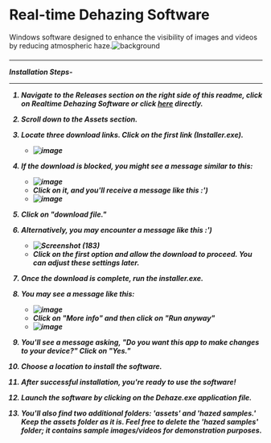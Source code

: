 # Real-time Dehazing Software
Windows software designed to enhance the visibility of images and videos by reducing atmospheric haze.![background](https://github.com/chhaviGupta986/Dehazing-Software/assets/94625954/e5c90aaf-4a9c-4fc4-95bc-54f84f554e43)<h5>
_________________________________________________________________________________________________________________________
**Installation Steps-** 
_________________________________________________________________________________________________________________________
   1) Navigate to the Releases section on the right side of this readme, click on Realtime Dehazing Software or click [here](https://github.com/chhaviGupta986/Dehazing-Software/releases/tag/v1.0.0) directly.
   2) Scroll down to the Assets section.
   3) Locate three download links. Click on the first link (Installer.exe).
      - ![image](https://github.com/chhaviGupta986/Dehazing-Software/assets/94625954/e4584732-8619-4861-8b0c-e5e62068ae73)

   5) If the download is blocked, you might see a message similar to this:
      - <a>![image](https://github.com/chhaviGupta986/Dehazing-Software/assets/94625954/2bd975cd-17b4-4b49-bd56-c40ac9392ae6) </a>
      - Click on it, and you'll receive a message like this :')
      - <a>![image](https://github.com/chhaviGupta986/Dehazing-Software/assets/94625954/d96a558a-efaa-4db4-8a38-615a2286c7a5)</a>
   6) Click on "download file."
   7) Alternatively, you may encounter a message like this :')
      - <a>![Screenshot (183)](https://github.com/chhaviGupta986/Dehazing-Software/assets/94625954/460424bb-5694-493b-8cb8-20ed1b74aca0)</a>
      - Click on the first option and allow the download to proceed. You can adjust these settings later.
   8) Once the download is complete, run the installer.exe.
   9) You may see a message like this:
      - <a>![image](https://github.com/chhaviGupta986/Dehazing-Software/assets/94625954/43927637-bae9-45f4-b100-1debfca6e8aa)</a>
      - Click on "More info" and then click on "Run anyway"
      - <a>![image](https://github.com/chhaviGupta986/Dehazing-Software/assets/94625954/0b2d242e-6342-4e89-82ec-3f7d005cb327)</a>
   10) You'll see a message asking, "Do you want this app to make changes to your device?" Click on "Yes."
   11) Choose a location to install the software.
   12) After successful installation, you're ready to use the software!
   13) Launch the software by clicking on the Dehaze.exe application file.
   14) You'll also find two additional folders: 'assets' and 'hazed samples.' Keep the assets folder as it is. Feel free to delete the 'hazed samples' folder; it contains sample images/videos for demonstration purposes.</h5>
       
  
